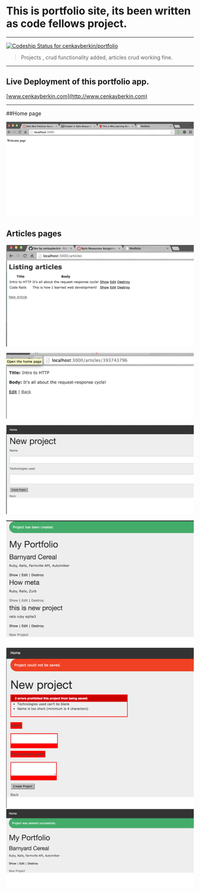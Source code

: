# This is portfolio site, its been written as code fellows project.
----

[ ![Codeship Status for cenkayberkin/portfolio](https://www.codeship.io/projects/07f88fa0-2702-0132-f01f-2a710ae03187/status)](https://www.codeship.io/projects/37615)


>Projects , crud functionality added, articles crud working fine.

----

Live Deployment of this portfolio app.
----
[www.cenkayberkin.com](http://www.cenkayberkin.com)

----

##Home page

![alt tag](https://github.com/cenkayberkin/portfolio/blob/dev/Screen%20Shot%202014-09-16%20at%204.16.20%20PM.png)

## Articles pages

![alt tag](https://github.com/cenkayberkin/portfolio/blob/dev/Screen%20Shot%202014-09-17%20at%205.54.27%20PM.png)

![alt tag](https://github.com/cenkayberkin/portfolio/blob/dev/Screen%20Shot%202014-09-17%20at%205.54.38%20PM.png)

![alt tag](https://github.com/cenkayberkin/portfolio/blob/dev/Screen%20Shot%202014-09-23%20at%201.00.13%20PM.png)

![alt tag](https://github.com/cenkayberkin/portfolio/blob/dev/Screen%20Shot%202014-09-23%20at%201.00.31%20PM.png)
![alt tag](https://github.com/cenkayberkin/portfolio/blob/dev/Screen%20Shot%202014-09-23%20at%201.00.38%20PM.png)
![alt tag](https://github.com/cenkayberkin/portfolio/blob/dev/Screen%20Shot%202014-09-23%20at%2012.59.42%20PM.png)
